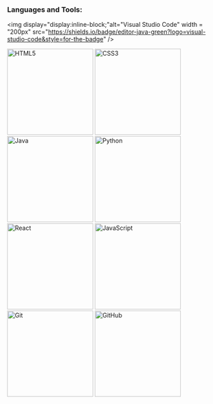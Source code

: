 
### Languages and Tools:
<!--Editors-->
<img display="display:inline-block;"alt="Visual Studio Code" width = "200px" src="https://shields.io/badge/editor-java-green?logo=visual-studio-code&style=for-the-badge" />
<!--Programming Languages-->
<img alt="HTML5" width = "200px" src="https://shields.io/badge/code-html-green?logo=html5&style=for-the-badge" />
<img alt="CSS3" width = "200px" src="https://shields.io/badge/code-css-green?logo=css3&style=for-the-badge" />
<img alt="Java" width = "200px" src="https://shields.io/badge/code-java-green?logo=java&style=for-the-badge" />
<img alt="Python" width = "200px" src="https://shields.io/badge/code-Python-green?logo=python&style=for-the-badge" />
<!--Tools-->
<img alt="React" width = "200px" src="https://shields.io/badge/code-react-green?logo=react&style=for-the-badge" />
<img alt="JavaScript" width = "200px" src="https://shields.io/badge/code-javascript-green?logo=javascript&style=for-the-badge" />
<img alt="Git" width = "200px" src="https://shields.io/badge/tool-git-green?logo=git&style=for-the-badge" />
<img alt="GitHub" width = "200px" src="https://shields.io/badge/tool-github-green?logo=github&style=for-the-badge" />




[website]: https://jhern603.github.io/portfolio
[instagram]: https://www.instagram.com/jhernandez554/
[linkedin]: https://www.linkedin.com/in/jose-hernandez-b587a3114/
[webdevplaylist]: #
